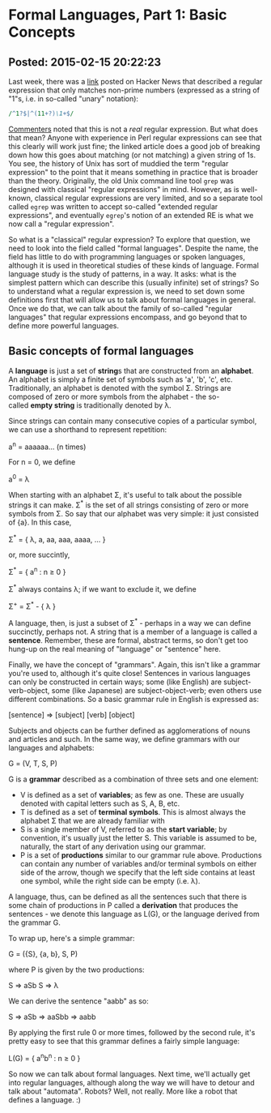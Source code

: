 Formal Languages, Part 1: Basic Concepts
===============

Posted: 2015-02-15 20:22:23
-------------------------

Last week, there was a <a href="http://www.catonmat.net/blog/perl-regex-that-matches-prime-numbers/">link</a>&#160;posted on Hacker News that described a regular expression that only matches non-prime numbers (expressed as a string of "1"s, i.e. in so-called "unary" notation):

```perl
/^1?$|^(11+?)\1+$/
```

<a href="https://news.ycombinator.com/item?id=3391547">Commenters</a> noted that this is not a&#160;<em>real</em> regular expression. But what does that mean? Anyone with experience in Perl regular expressions can see that this clearly will work just fine; the linked article does a good job of breaking down how this goes about matching (or not matching) a given string of 1s. You see, the history of Unix has sort of muddied the term "regular expression" to the point that it means something in practice that&#160;is broader than the theory. Originally, the old Unix command line tool <code>grep</code> was designed with classical "regular expressions" in mind. However, as is well-known, classical regular expressions are very limited, and so a separate tool called <code>egrep</code> was written to accept so-called "extended regular expressions", and eventually <code>egrep</code>'s notion of an extended RE is what we now call a "regular expression".

So what is a "classical" regular expression? To explore that question, we need to look into the field called "formal languages". Despite the name, the field has little to do with programming languages or spoken languages, although it is used in theoretical studies of these kinds of language. Formal language study is the study of patterns, in a way. It asks: what is the simplest pattern which can describe&#160;this (usually infinite) set of strings? So to understand what a regular expression is, we need to set down some definitions first that will allow us to talk about formal languages in general. Once we do that, we can talk about the family of so-called "regular languages" that regular expressions encompass, and go beyond that to define more powerful languages.

<h2>Basic concepts of formal languages</h2>

A&#160;<strong>language</strong> is just a set of&#160;<strong>string</strong>s that are constructed from an&#160;<strong>alphabet</strong>. An alphabet is simply a finite set of symbols such as 'a', 'b', 'c', etc. Traditionally, an alphabet is denoted with the symbol &Sigma;. Strings are composed of zero or more symbols from the alphabet - the so-called&#160;<strong>empty string</strong> is traditionally denoted by&#160;&lambda;.

Since strings can contain many consecutive copies of a particular symbol, we can use a shorthand to represent repetition:

a<sup>n</sup> = aaaaaa&hellip; (n times)

For n = 0, we define 

a<sup>0</sup> = &lambda;

When starting with an alphabet &Sigma;, it's useful to talk about the possible strings it can make. &Sigma;<sup>*</sup> is the set of all strings consisting of zero or more symbols from &Sigma;. So say that our alphabet was very simple: it just consisted of {a}. In this case,

&Sigma;<sup>*</sup> = { &lambda;, a, aa, aaa, aaaa, &hellip; }

or, more succintly,

&Sigma;<sup>*</sup> = { a<sup>n</sup> : n &ge; 0 }

&Sigma;<sup>*</sup> always contains &lambda;; if we want to exclude it, we define

&Sigma;<sup>+</sup> = &Sigma;<sup>*</sup> - { &lambda; }

A language, then, is just a subset of &Sigma;<sup>*</sup> - perhaps in a way we can define succinctly, perhaps not. A string that is a member of a language is called a <strong>sentence</strong>. Remember, these are formal, abstract terms, so don't get too hung-up on the real meaning of "language" or "sentence" here.

Finally, we have the concept of "grammars". Again, this isn't like a grammar you're used to, although it's quite close! Sentences in various languages can only be constructed in certain ways; some (like English) are subject-verb-object, some (like Japanese) are subject-object-verb; even others use different combinations. So a basic grammar rule in English is expressed as:

[sentence] &rArr; [subject] [verb] [object]

Subjects and objects can be further defined as agglomerations of nouns and articles and such. In the same way, we define grammars with our languages and alphabets:

G = (V, T, S, P)

G is a <strong>grammar</strong> described as a combination of three sets and one element:

<ul>
  <li>V is defined as a set of <b>variables</b>; as few as one. These are usually denoted with capital letters such as S, A, B, etc.</li>
  <li>T is defined as a set of <b>terminal symbols</b>. This is almost always the alphabet &Sigma; that we are already familiar with</li>
  <li>S is a single member of V, referred to as the <b>start variable</b>; by convention, it's usually just the letter S. This variable is assumed to be, naturally, the start of any derivation using our grammar.</li>
  <li>P is a set of <b>productions</b> similar to our grammar rule above. Productions can contain any number of variables and/or terminal symbols on either side of the arrow, though we specify that the left side contains at least one symbol, while the right side can be empty (i.e. &lambda;).
</ul>

A language, thus, can be defined as all the sentences such that there is some chain of productions in P called a <b>derivation</b> that produces the sentences - we denote this language as L(G), or the language derived from the grammar G.

To wrap up, here's a simple grammar:

G = ({S}, {a, b}, S, P)

where P is given by the two productions:

S &rArr; aSb
S &rArr; &lambda;

We can derive the sentence "aabb" as so:

S &rArr; aSb &rArr; aaSbb &rArr; aabb

By applying the first rule 0 or more times, followed by the second rule, it's pretty easy to see that this grammar defines a fairly simple language:

L(G) = { a<sup>n</sup>b<sup>n</sup> : n &ge; 0 }

So now we can talk about formal languages. Next time, we'll actually get into regular languages, although along the way we will have to detour and talk about "automata". Robots? Well, not really. More like a robot that defines a language. :)
